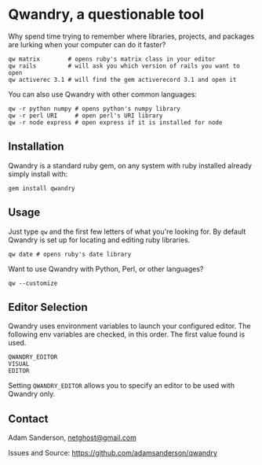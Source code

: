 Qwandry, a questionable tool
=============================

Why spend time trying to remember where libraries, projects, and packages are 
lurking when your computer can do it faster?

    qw matrix        # opens ruby's matrix class in your editor
    qw rails         # will ask you which version of rails you want to open
    qw activerec 3.1 # will find the gem activerecord 3.1 and open it
    
You can also use Qwandry with other common languages:

    qw -r python numpy # opens python's numpy library
    qw -r perl URI     # open perl's URI library
    qw -r node express # open express if it is installed for node
    
Installation
------------
Qwandry is a standard ruby gem, on any system with ruby installed already 
simply install with:

    gem install qwandry

Usage
-----
Just type `qw` and the first few letters of what you're looking for.  By 
default Qwandry is set up for locating and editing ruby libraries.

    qw date # opens ruby's date library

Want to use Qwandry with Python, Perl, or other languages?

    qw --customize 
    
Editor Selection
----------------

Qwandry uses environment variables to launch your configured editor. The
following env variables are checked, in this order. The first value found is
used.

    QWANDRY_EDITOR
    VISUAL
    EDITOR

Setting `QWANDRY_EDITOR` allows you to specify an editor to be used with
Qwandry only.

Contact
-------
Adam Sanderson, netghost@gmail.com

Issues and Source: https://github.com/adamsanderson/qwandry
